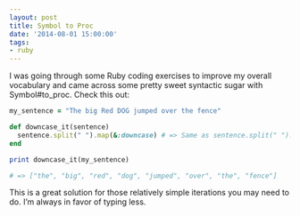 ```yaml
---
layout: post
title: Symbol to Proc
date: '2014-08-01 15:00:00'
tags:
- ruby
---
```


I was going through some Ruby coding exercises to improve my overall vocabulary and came across some pretty sweet syntactic sugar with Symbol#to_proc. Check this out:

```ruby
my_sentence = "The big Red DOG jumped over the fence"

def downcase_it(sentence)
  sentence.split(" ").map(&:downcase) # => Same as sentence.split(" ").map{ |n| n.downcase}
end

print downcase_it(my_sentence)

# => ["the", "big", "red", "dog", "jumped", "over", "the", "fence"]
```
This is a great solution for those relatively simple iterations you may need to do. I’m always in favor of typing less.